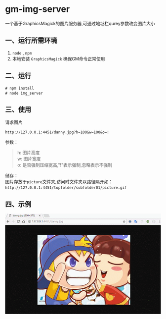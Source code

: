 # gm-img-server
一个基于GraphicsMagick的图片服务器,可通过地址栏qurey参数改变图片大小

## 一、运行所需环境
1. `node` , `npm` 
2. 本地安装 `GraphicsMagick` 确保GM命令正常使用

## 二、运行
```
# npm install 
# node img_server
```
## 三、使用
请求图片
```
http://127.0.0.1:4451/danny.jpg?h=100&w=100&o=!
```
参数：
> h: 图片高度  
> w: 图片宽度  
> o: 是否强制压缩宽高,"!"表示强制,忽略表示不强制  

储存：  
图片存放于`picture`文件夹,访问时文件夹以路径隔开如：  
`http://127.0.0.1:4451/topfolder/subfolder01/picture.gif`
## 四、示例
![示例动画](https://github.com/HobaiRiku/gm-img-server/blob/master/example.gif?raw=true)